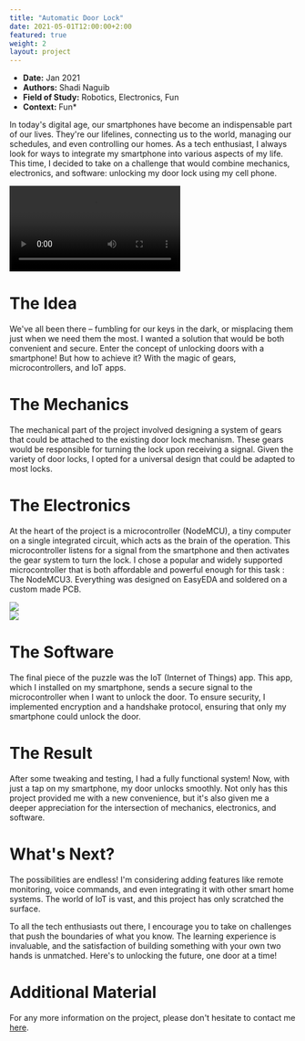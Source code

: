 ```yaml
---
title: "Automatic Door Lock"
date: 2021-05-01T12:00:00+2:00
featured: true
weight: 2
layout: project
---
```


* **Date:** Jan 2021
* **Authors:** Shadi Naguib
* **Field of Study:** Robotics, Electronics, Fun
* **Context:** Fun*

In today's digital age, our smartphones have become an indispensable part of our lives. They're our lifelines, connecting us to the world, managing our schedules, and even controlling our homes. As a tech enthusiast, I always look for ways to integrate my smartphone into various aspects of my life. This time, I decided to take on a challenge that would combine mechanics, electronics, and software: unlocking my door lock using my cell phone.

<video class="web-image-lg" src="/images/project-images/auto_door_lock/hobby_door_lock.mp4" controls> </video>
<br>

# The Idea
We've all been there – fumbling for our keys in the dark, or misplacing them just when we need them the most. I wanted a solution that would be both convenient and secure. Enter the concept of unlocking doors with a smartphone! But how to achieve it? With the magic of gears, microcontrollers, and IoT apps.

# The Mechanics
The mechanical part of the project involved designing a system of gears that could be attached to the existing door lock mechanism. These gears would be responsible for turning the lock upon receiving a signal. Given the variety of door locks, I opted for a universal design that could be adapted to most locks.

# The Electronics
At the heart of the project is a microcontroller (NodeMCU), a tiny computer on a single integrated circuit, which acts as the brain of the operation. This microcontroller listens for a signal from the smartphone and then activates the gear system to turn the lock. I chose a popular and widely supported microcontroller that is both affordable and powerful enough for this task : The NodeMCU3.
Everything was designed on EasyEDA and soldered on a custom made PCB. 

<div class="web-image-lg">
    <img src="../../images/project-images/auto_door_lock/schematic.png">
</div>

<div class="web-image-lg">
    <img src="../../images/project-images/auto_door_lock/pcb.png">
</div>

# The Software
The final piece of the puzzle was the IoT (Internet of Things) app. This app, which I installed on my smartphone, sends a secure signal to the microcontroller when I want to unlock the door. To ensure security, I implemented encryption and a handshake protocol, ensuring that only my smartphone could unlock the door.

# The Result
After some tweaking and testing, I had a fully functional system! Now, with just a tap on my smartphone, my door unlocks smoothly. Not only has this project provided me with a new convenience, but it's also given me a deeper appreciation for the intersection of mechanics, electronics, and software.

# What's Next?
The possibilities are endless! I'm considering adding features like remote monitoring, voice commands, and even integrating it with other smart home systems. The world of IoT is vast, and this project has only scratched the surface.

To all the tech enthusiasts out there, I encourage you to take on challenges that push the boundaries of what you know. The learning experience is invaluable, and the satisfaction of building something with your own two hands is unmatched. Here's to unlocking the future, one door at a time!

# Additional Material

For any more information on the project, please don't hesitate to contact me <a href="/contact">here</a>.